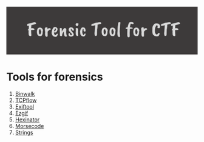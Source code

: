  <img src="https://github.com/karanS08/CTF-tools-for-forensics/blob/main/Forensic%20Tool%20for%20CTF.png"></h2>

# Tools for forensics




1. <a href="https://github.com/karanS08/CTF-tools-for-forensics/blob/main/Binwalk.md" target="_blank">Binwalk</a>
2. <a href="https://github.com/karanS08/CTF-tools-for-forensics/blob/main/TCPflow.md" target="_blank">TCPflow</a>
3. <a href="https://github.com/karanS08/CTF-tools-for-forensics/blob/main/exiftool.md" target="_blank">Exiftool</a>
4. <a href="https://github.com/karanS08/CTF-tools-for-forensics/blob/main/ezgif.md" target="_blank">Ezgif</a>
5. <a href="https://github.com/karanS08/CTF-tools-for-forensics/blob/main/hexinator.md" target="_blank">Hexinator</a>
6. <a href="https://github.com/karanS08/CTF-tools-for-forensics/blob/main/morsecode.md" target="_blank">Morsecode</a>
7. <a href="https://github.com/karanS08/CTF-tools-for-forensics/blob/main/strings.md" target="_blank">Strings</a>
